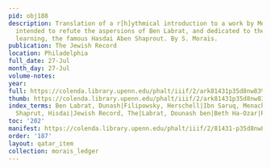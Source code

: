 ```yaml
---
pid: obj188
description: Translation of a r[h]ythmical introduction to a work by Menahem Ben Saruk,
  intended to refute the aspersions of Ben Labrat, and dedicated to the patron of
  learning, the famous Hasdai Aben Shaprout. By S. Morais.
publication: The Jewish Record
location: Philadelphia
full_date: 27-Jul
month_day: 27-Jul
volume-notes:
year:
full: https://colenda.library.upenn.edu/phalt/iiif/2/ark81431p35d8nw83%2FSHA256E-s7450479--edb8f79d584b343c77fb6d769425af92711ab47921cf5e7a65917e7f77f62eb5.jpeg/full/3500,/0/default.jpg
thumb: https://colenda.library.upenn.edu/phalt/iiif/2/ark81431p35d8nw83%2FSHA256E-s7450479--edb8f79d584b343c77fb6d769425af92711ab47921cf5e7a65917e7f77f62eb5.jpeg/full/!200,200/0/default.jpg
index_terms: Ben Labrat, Dunash|Filipowsky, Herschell|Ibn Saruq, Menachem ben Jacob|Ibn
  Shaprut, Hisdai|Jewish Record, The|Labrat, Dounash ben|Beth Ha-Ozar|Rashi
toc: '202'
manifest: https://colenda.library.upenn.edu/phalt/iiif/2/81431-p35d8nw83/manifest
order: '187'
layout: qatar_item
collection: morais_ledger
---
```

